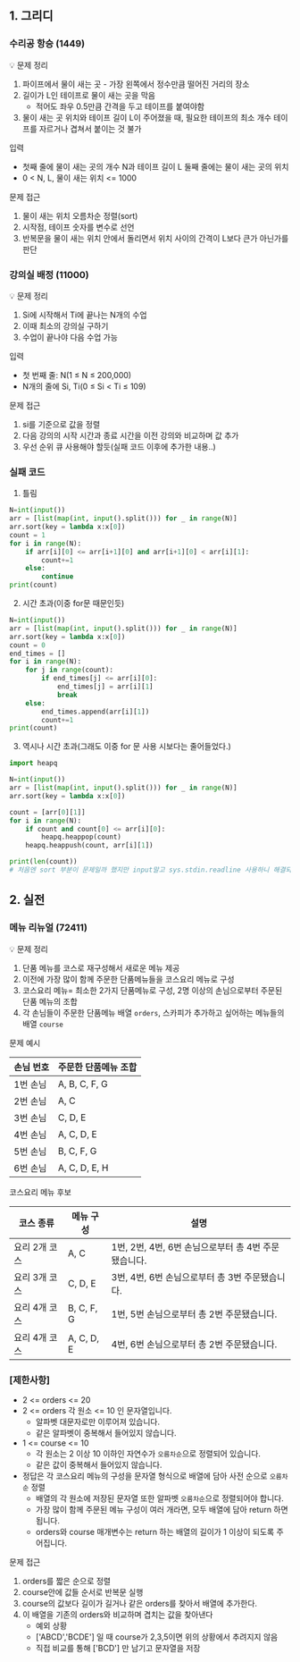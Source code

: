 ## 1. 그리디

### 수리공 항승 (1449) 
<aside>
💡 문제 정리

1. 파이프에서 물이 새는 곳 - 가장 왼쪽에서 정수만큼 떨어진 거리의 장소
2. 길이가 L인 테이프로 물이 새는 곳을 막음 
    - 적어도 좌우 0.5만큼 간격을 두고 테이프를 붙여야함
3.  물이 새는 곳 위치와 테이프 길이 L이 주어졌을 때, 필요한 테이프의 최소 개수 테이프를 자르거나 겹쳐서 붙이는 것 불가

입력

- 첫째 줄에 물이 새는 곳의 개수 N과 테이프 길이 L 둘째 줄에는 물이 새는 곳의 위치
- 0 < N, L, 물이 새는 위치 <= 1000
</aside>

문제 접근
1. 물이 새는 위치 오름차순 정렬(sort)
2. 시작점, 테이프 숫자를 변수로 선언
3. 반복문을 물이 새는 위치 안에서 돌리면서 위치 사이의 간격이 L보다 큰가 아닌가를 판단


### 강의실 배정 (11000)
<aside>
💡 문제 정리

1. Si에 시작해서 Ti에 끝나는 N개의 수업
2. 이때 최소의 강의실 구하기
3. 수업이 끝나야 다음 수업 가능

입력

- 첫 번째 줄: N(1 ≤ N ≤ 200,000)
- N개의 줄에 Si, Ti(0 ≤ Si < Ti ≤ 109)
</aside>

문제 접근
1. si를 기준으로 값을 정렬
2. 다음 강의의 시작 시간과 종료 시간을 이전 강의와 비교하며 값 추가
3. 우선 순위 큐 사용해야 할듯(실패 코드 이후에 추가한 내용..)

### 실패 코드
1. 틀림
```python
N=int(input()) 
arr = [list(map(int, input().split())) for _ in range(N)]
arr.sort(key = lambda x:x[0])
count = 1
for i in range(N):
    if arr[i][0] <= arr[i+1][0] and arr[i+1][0] < arr[i][1]:
        count+=1
    else:
        continue
print(count)
```

2. 시간 초과(이중 for문 때문인듯) 
```python
N=int(input()) 
arr = [list(map(int, input().split())) for _ in range(N)]
arr.sort(key = lambda x:x[0])
count = 0
end_times = []
for i in range(N):
    for j in range(count):
        if end_times[j] <= arr[i][0]:
            end_times[j] = arr[i][1]
            break
    else:
        end_times.append(arr[i][1])
        count+=1
print(count)
```

3. 역시나 시간 초과(그래도 이중 for 문 사용 시보다는 줄어들었다.)
```python
import heapq

N=int(input()) 
arr = [list(map(int, input().split())) for _ in range(N)]
arr.sort(key = lambda x:x[0])

count = [arr[0][1]]
for i in range(N):
    if count and count[0] <= arr[i][0]:
        heapq.heappop(count)
    heapq.heappush(count, arr[i][1])

print(len(count))
# 처음엔 sort 부분이 문제일까 했지만 input말고 sys.stdin.readline 사용하니 해결되었다..너무 프로그래머스만 풀었나봄
```

## 2. 실전

### 메뉴 리뉴얼 (72411)
<aside>
💡 문제 정리

1. 단품 메뉴를 코스로 재구성해서 새로운 메뉴 제공
2. 이전에 가장 많이 함께 주문한 단품메뉴들을 코스요리 메뉴로 구성
3. 코스요리 메뉴= 최소한 2가지 단품메뉴로 구성, 2명 이상의 손님으로부터 주문된 단품 메뉴의 조합
4. 각 손님들이 주문한 단품메뉴 배열 `orders`, 스카피가 추가하고 싶어하는 메뉴들의 배열 `course`

문제 예시

| 손님 번호 | 주문한 단품메뉴 조합 |
| --- | --- |
| 1번 손님 | A, B, C, F, G |
| 2번 손님 | A, C |
| 3번 손님 | C, D, E |
| 4번 손님 | A, C, D, E |
| 5번 손님 | B, C, F, G |
| 6번 손님 | A, C, D, E, H |

코스요리 메뉴 후보

| 코스 종류 | 메뉴 구성 | 설명 |
| --- | --- | --- |
| 요리 2개 코스 | A, C | 1번, 2번, 4번, 6번 손님으로부터 총 4번 주문됐습니다. |
| 요리 3개 코스 | C, D, E | 3번, 4번, 6번 손님으로부터 총 3번 주문됐습니다. |
| 요리 4개 코스 | B, C, F, G | 1번, 5번 손님으로부터 총 2번 주문됐습니다. |
| 요리 4개 코스 | A, C, D, E | 4번, 6번 손님으로부터 총 2번 주문됐습니다. |
</aside>

### **[제한사항]**

- 2 <= orders <= 20
- 2 <= orders 각 원소 <= 10 인 문자열입니다.
    - 알파벳 대문자로만 이루어져 있습니다.
    - 같은 알파벳이 중복해서 들어있지 않습니다.
- 1 <= course <= 10
    - 각 원소는 2 이상 10 이하인 자연수가 `오름차순`으로 정렬되어 있습니다.
    - 같은 값이 중복해서 들어있지 않습니다.
- 정답은 각 코스요리 메뉴의 구성을 문자열 형식으로 배열에 담아 사전 순으로 `오름차순` 정렬
    - 배열의 각 원소에 저장된 문자열 또한 알파벳 `오름차순`으로 정렬되어야 합니다.
    - 가장 많이 함께 주문된 메뉴 구성이 여러 개라면, 모두 배열에 담아 return 하면 됩니다.
    - orders와 course 매개변수는 return 하는 배열의 길이가 1 이상이 되도록 주어집니다.

문제 접근

1. orders를 짧은 순으로 정렬
2. course안에 값들 순서로 반복문 실행
3. course의 값보다 길이가 길거나 같은 orders를 찾아서 배열에 추가한다.
4. 이 배열을 기존의 orders와 비교하며 겹치는 값을 찾아낸다
    - 예외 상황
    - ['ABCD','BCDE'] 일 때 course가 2,3,5이면 위의 상황에서 추려지지 않음
    - 직접 비교를 통해 ['BCD'] 만 남기고 문자열을 저장  